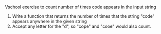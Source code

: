 Vschool exercise to count number of times code appears in the input string
1) Write a function that returns the number of times that the string "code" appears anywhere in the given string
2) Accept any letter for the "d", so "cope" and "cooe" would also count.
